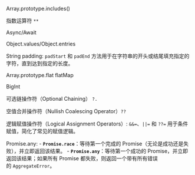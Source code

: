 


Array.prototype.includes()

指数运算符 `**`

Async/Await

Object.values/Object.entries

String padding: `padStart` 和 `padEnd` 方法用于在字符串的开头或结尾填充指定的字符，直到达到指定的长度。

Array.prototype.flat flatMap

BigInt

可选链操作符（Optional Chaining） `?.`

空值合并操作符（Nullish Coalescing Operator）`??`

逻辑赋值操作符（Logical Assignment Operators）: `&&=`、`||=` 和 `??=` 用于条件赋值，简化了常见的赋值逻辑。

Promise.any: 
	- **`Promise.race`**：等待第一个完成的 Promise（无论是成功还是失败），并立即返回该结果。
	- **`Promise.any`**：等待第一个成功的 Promise，并立即返回该结果；如果所有 Promise 都失败，则返回一个带有所有错误的 `AggregateError`。